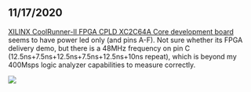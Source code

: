 ## 11/17/2020

[XILINX CoolRunner-II FPGA CPLD XC2C64A Core development board](https://www.ebay.de/itm/XILINX-CoolRunner-II-FPGA-CPLD-XC2C64A-Core-Module-Mini-Development-For-XBOX360/272864294476) seems to have power led only (and pins A-F). Not sure whether its FPGA delivery demo, but there is a 48MHz frequency on pin C (12.5ns+7.5ns+12.5ns+7.5ns+12.5ns+10ns repeat), which is beyond my 400Msps logic analyzer capabilities to measure correctly.

![](../../res/20201117_172755.tw.50pc.jpg)
